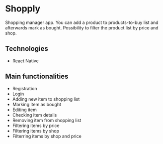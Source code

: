 # Shopply
Shopping manager app. You can add a product to products-to-buy list and afterwards mark as bought. Possibility to filter the product list by price and shop.

## Technologies
* React Native

## Main functionalities
* Registration
* Login
* Adding new item to shopping list
* Marking item as bought
* Editing item
* Checking item details
* Removing item from shopping list
* Filtering items by price
* Filtering items by shop
* Filterring items by shop and price